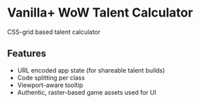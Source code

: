 # Vanilla+ WoW Talent Calculator

CSS-grid based talent calculator

## Features

- URL encoded app state (for shareable talent builds)
- Code splitting per class
- Viewport-aware tooltip
- Authentic, raster-based game assets used for UI
